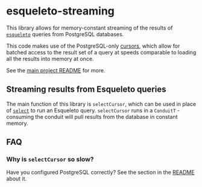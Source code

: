 # esqueleto-streaming

This library allows for memory-constant streaming of the results of [`esqueleto`](https://hackage.haskell.org/package/esqueleto) queries from PostgreSQL databases.

This code makes use of the PostgreSQL-only [cursors](https://www.postgresql.org/docs/current/plpgsql-cursors.html), which allow for batched access to the result set of a query at speeds comparable to loading all the results into memory at once.

See the [main project README](https://github.com/SupercedeTech/persistent-postgresql-streaming/blob/main/README.md) for more.

## Streaming results from Esqueleto queries

The main function of this library is `selectCursor`, which can be used in place of [`select`](https://hackage.haskell.org/package/esqueleto-3.5.3.0/docs/Database-Esqueleto.html#v:select) to run an Esqueleto query. `selectCursor` runs in a `ConduitT` - consuming the conduit will pull results from the database in constant memory.

## FAQ

### Why is `selectCursor` so slow?

Have you configured PostgreSQL correctly? See the section in the [README](https://github.com/SupercedeTech/persistent-postgresql-streaming/blob/main/README.md) about it.
